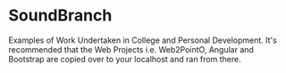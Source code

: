 # SoundBranch
Examples of Work Undertaken in College and Personal Development.
It's recommended that the Web Projects i.e. Web2PointO, Angular and Bootstrap are copied over to your localhost and ran from there.

